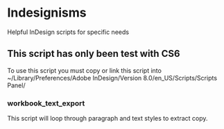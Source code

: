 Indesignisms
============

Helpful InDesign scripts for specific needs

## This script has only been test with CS6
To use this script you must copy or link this script into
~/Library/Preferences/Adobe InDesign/Version 8.0/en_US/Scripts/Scripts Panel/

### workbook_text_export
This script will loop through paragraph and text styles to extract copy.
